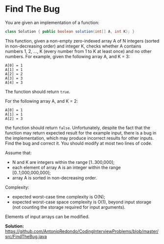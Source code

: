 # Find The Bug

You are given an implementation of a function:<br/>
```java
class Solution { public boolean solution(int[] A, int K); }
```

This function, given a non-empty zero-indexed array A of N integers (sorted in non-decreasing order) and integer K, checks whether A contains numbers 1, 2, ..., K (every number from 1 to K at least once) and no other numbers. For example, given the following array A, and K = 3:

```
A[0] = 1
A[1] = 1
A[2] = 2
A[3] = 3
A[4] = 3
```

The function should return `true`.

For the following array A, and K = 2:
```
A[0] = 1
A[1] = 1
A[2] = 3
```

the function should return `false`.
Unfortunately, despite the fact that the function may return expected result for the example input, there is a bug in the implementation, which may produce incorrect results for other inputs. Find the bug and correct it. You should modify at most two lines of code.

Assume that:
- N and K are integers within the range [1..300,000];
- each element of array A is an integer within the range [0..1,000,000,000];
- array A is sorted in non-decreasing order.

Complexity:
- expected worst-case time complexity is O(N);
- expected worst-case space complexity is O(1), beyond input storage (not counting the storage required for input arguments).

Elements of input arrays can be modified.

**Solution:** https://github.com/AntonioRedondo/CodingInterviewProblems/blob/master/src/FindTheBug.java